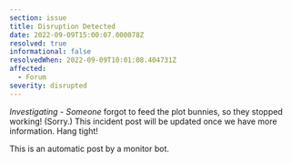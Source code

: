 ```yaml
---
section: issue
title: Disruption Detected
date: 2022-09-09T15:00:07.000078Z
resolved: true
informational: false
resolvedWhen: 2022-09-09T10:01:08.404731Z
affected:
  - Forum
severity: disrupted
---
```

*Investigating* - _Someone_ forgot to feed the plot bunnies, so they stopped working! (Sorry.) This incident post will be updated once we have more information. Hang tight!

This is an automatic post by a monitor bot.
        
